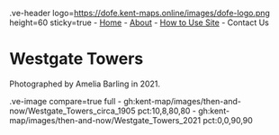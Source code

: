 .ve-header logo=https://dofe.kent-maps.online/images/dofe-logo.png height=60 sticky=true
	- [Home](/)
	- [About](/about)
	- [How to Use Site](/howto)
	- Contact Us

# Westgate Towers

Photographed by Amelia Barling in 2021.

.ve-image compare=true full
    - gh:kent-map/images/then-and-now/Westgate_Towers_circa_1905 pct:10,8,80,80
    - gh:kent-map/images/then-and-now/Westgate_Towers_2021 pct:0,0,90,90

